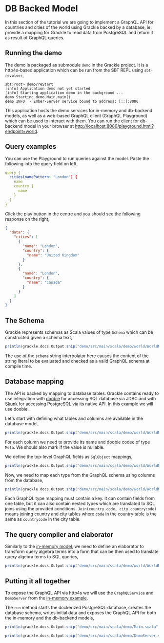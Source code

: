 # DB Backed Model

In this section of the tutorial we are going to implement a GraphQL API for countries and cities of the world using
Grackle backed by a database, ie. provide a mapping for Grackle to read data from PostgreSQL and return it as result
of GraphQL queries.

## Running the demo

The demo is packaged as submodule `demo` in the Grackle project. It is a http4s-based application which can be run
from the SBT REPL using `sbt-revolver`,

```
sbt:root> demo/reStart
[info] Application demo not yet started
[info] Starting application demo in the background ...
demo Starting demo.Main.main()
demo INFO  - Ember-Server service bound to address: [::]:8080
```

This application hosts the demo services for in-memory and db-backend models, as well as a web-based GraphQL client
(GraphQL Playground) which can be used to interact with them. You can run the client for db-backend model in your
browser at [http://localhost:8080/playground.html?endpoint=world](http://localhost:8080/playground.html?endpoint=world).

## Query examples

You can use the Playground to run queries against the model. Paste the following into the query field on left,

```yaml
query {
  cities(namePattern: "London") {
    name
    country {
      name
    }
  }
}
```

Click the play button in the centre and you should see the following response on the right,

```json
{
  "data": {
    "cities": [
      {
        "name": "London",
        "country": {
          "name": "United Kingdom"
        }
      },
      {
        "name": "London",
        "country": {
          "name": "Canada"
        }
      }
    ]
  }
}
```

## The Schema

Grackle represents schemas as Scala values of type `Schema` which can be constructed given a schema text,

```scala mdoc:passthrough
println(grackle.docs.Output.snip("demo/src/main/scala/demo/world/WorldMapping.scala", "#schema"))
```

The use of the `schema` string interpolator here causes the content of the string literal to be evaluated and checked
as a valid GraphQL schema at compile time.

## Database mapping

The API is backed by mapping to database tables. Grackle contains ready to use integration with
[doobie](https://tpolecat.github.io/doobie/) for accessing SQL database via JDBC and with
[Skunk](https://tpolecat.github.io/skunk/) for accessing PostgreSQL via its native API. In this example we will use
doobie.

Let's start with defining what tables and columns are available in the database model,

```scala mdoc:passthrough
println(grackle.docs.Output.snip("demo/src/main/scala/demo/world/WorldMapping.scala", "#db_tables"))
```

For each column we need to provide its name and doobie codec of type `Meta`. We should also mark if the value is
nullable.

We define the top-level GraphQL fields as `SqlObject` mappings,

```scala mdoc:passthrough
println(grackle.docs.Output.snip("demo/src/main/scala/demo/world/WorldMapping.scala", "#root"))
```

Now, we need to map each type from the GraphQL schema using columns from the database,

```scala mdoc:passthrough
println(grackle.docs.Output.snip("demo/src/main/scala/demo/world/WorldMapping.scala", "#type_mappings"))
```

Each GraphQL type mapping must contain a key. It can contain fields from one table, but it can also contain nested
types which are translated to SQL joins using the provided conditions. `Join(country.code, city.countrycode)` means
joining country and city tables  where `code` in the country table is the same as `countrycode` in the city table.

## The query compiler and elaborator

Similarly to the [in-memory model](in-memory-model.md#the-query-compiler-and-elaborator), we need to define an
elaborator to transform query algebra terms into a form that can be then used to translate query algebra terms to SQL
queries,

```scala mdoc:passthrough
println(grackle.docs.Output.snip("demo/src/main/scala/demo/world/WorldMapping.scala", "#elaborator"))
```

## Putting it all together

To expose the GraphQL API via http4s we will use the `GraphQLService` and `DemoServer` from the [in-memory
example](in-memory-model.md#the-service).

The `run` method starts the dockerized PostgreSQL database, creates the database schema, writes initial data and
exposes the GraphQL API for both the in-memory and the db-backend models,

```scala mdoc:passthrough
println(grackle.docs.Output.snip("demo/src/main/scala/demo/Main.scala", "#main"))
```

```scala mdoc:passthrough
println(grackle.docs.Output.snip("demo/src/main/scala/demo/DemoServer.scala", "#server"))
```
